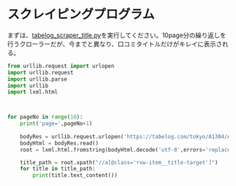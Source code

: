 # スクレイピングプログラム
まずは、[tabelog_scraper_title.py](/tabelog_scraper_title.py)を実行してください。10page分の繰り返しを行うクローラーだが、今までと異なり、口コミタイトルだけがキレイに表示される。

``` python
from urllib.request import urlopen
import urllib.request
import urllib.parse
import urllib
import lxml.html



for pageNo in range(10):
    print('page=',pageNo+1)
    
    bodyRes = urllib.request.urlopen('https://tabelog.com/tokyo/A1304/A130402/13041176/dtlrvwlst/COND-0/smp1/?smp=1&lc=0&rvw_part=all&PG={}'.format(str(pageNo+1)))
    bodyHtml = bodyRes.read()
    root = lxml.html.fromstring(bodyHtml.decode('utf-8',errors='replace'))

    title_path = root.xpath("//a[@class='rvw-item__title-target']")
    for title in title_path:
        print(title.text_content())
```